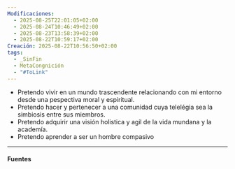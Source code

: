 ```yaml
---
Modificaciones:
  - 2025-08-25T22:01:05+02:00
  - 2025-08-24T10:46:49+02:00
  - 2025-08-23T13:58:39+02:00
  - 2025-08-22T10:59:17+02:00
Creación: 2025-08-22T10:56:50+02:00
tags:
  - _SinFin
  - MetaCongnición
  - "#ToLink"
---
```

- Pretendo vivir en un mundo trascendente relacionando con mi entorno desde una pespectiva moral y espiritual.
- Pretendo hacer y pertenecer a una comunidad cuya telelégia sea la simbiosis entre sus miembros.
- Pretendo adquirir una visión holistica y agil de la vida mundana y la academía.
- Pretendo aprender a ser un hombre compasivo

---
#### Fuentes